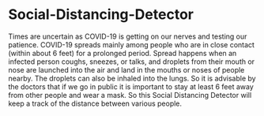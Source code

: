 # Social-Distancing-Detector
Times are uncertain as COVID-19 is getting on our nerves and testing our patience.
COVID-19 spreads mainly among people who are in close contact (within about 6 feet) for a prolonged period. Spread happens when an infected person coughs, sneezes, or talks, and droplets from their mouth or nose are launched into the air and land in the mouths or noses of people nearby. The droplets can also be inhaled into the lungs. 
So it is advisable by the doctors that if we go in public it is important to stay at least 6 feet away from other people and wear a mask.
So this Social Distancing Detector will keep a track of the distance between various people.
